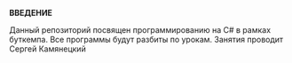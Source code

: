 **ВВЕДЕНИЕ**

Данный репозиторий посвящен программированию на С# в рамках буткемпа. Все программы будут разбиты по урокам.
Занятия проводит Сергей Камянецкий